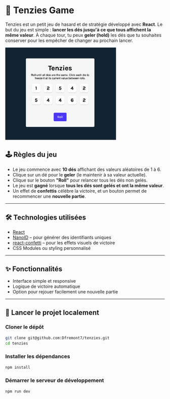 # 🎲 Tenzies Game

Tenzies est un petit jeu de hasard et de stratégie développé avec **React**. Le but du jeu est simple : **lancer les dés jusqu'à ce que tous affichent la même valeur**. À chaque tour, tu peux **geler (hold)** les dés que tu souhaites conserver pour les empêcher de changer au prochain lancer.

<img src="./public/screenshot.png" alt="Capture d'écran du jeu Tenzies" width="350" />



## 🕹️ Règles du jeu

- Le jeu commence avec **10 dés** affichant des valeurs aléatoires de 1 à 6.
- Clique sur un dé pour le **geler** (le maintenir à sa valeur actuelle).
- Clique sur le bouton **"Roll"** pour relancer tous les dés non gelés.
- Le jeu est **gagné** lorsque **tous les dés sont gelés et ont la même valeur**.
- Un effet de **confettis** célèbre la victoire, et un bouton permet de recommencer une **nouvelle partie**.

---

## 🛠️ Technologies utilisées

- [React](https://reactjs.org/)
- [NanoID](https://github.com/ai/nanoid) – pour générer des identifiants uniques
- [react-confetti](https://www.npmjs.com/package/react-confetti) – pour les effets visuels de victoire
- CSS Modules ou styling personnalisé

---

## ✨ Fonctionnalités

- Interface simple et responsive
- Logique de victoire automatique
- Option pour rejouer facilement une nouvelle partie

---

## 🚀 Lancer le projet localement

### Cloner le dépôt

```bash
git clone git@github.com:Dfremont7/tenzies.git
cd tenzies
````
### Installer les dépendances
```bash
npm install
````

### Démarrer le serveur de développement
```bash
npm run dev
````
